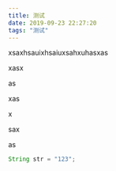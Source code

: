 ```yaml
---
title: 测试
date: 2019-09-23 22:27:20
tags: "测试"
---
```


xsaxhsauixhsaiuxsahxuhasxas

xasx

as

xas

x

sax

as

```java
String str = "123";
```

